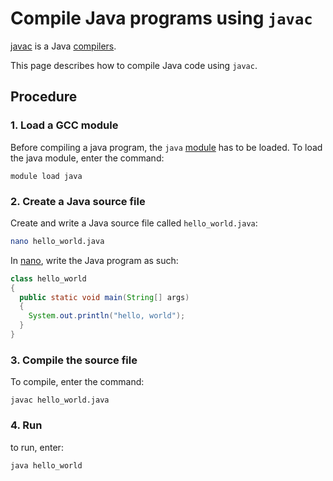 # Compile Java programs using `javac`

[javac](javac.md) is a Java [compilers](compilers.md).

This page describes how to compile Java code using `javac`.

## Procedure

### 1. Load a GCC module

Before compiling a java program, the `java`
[module](../cluster_guides/modules.md) has to be loaded.
To load the java module, enter the command:

``` console
module load java
```

### 2. Create a Java source file

Create and write a Java source file called `hello_world.java`:

```bash
nano hello_world.java
```

In [nano](nano.md), write the Java program as such:

```java
class hello_world
{
  public static void main(String[] args)
  {
    System.out.println("hello, world");
  }
}
```

### 3. Compile the source file

To compile, enter the command:

```console
javac hello_world.java
```

### 4. Run

to run, enter:

``` console
java hello_world
```
